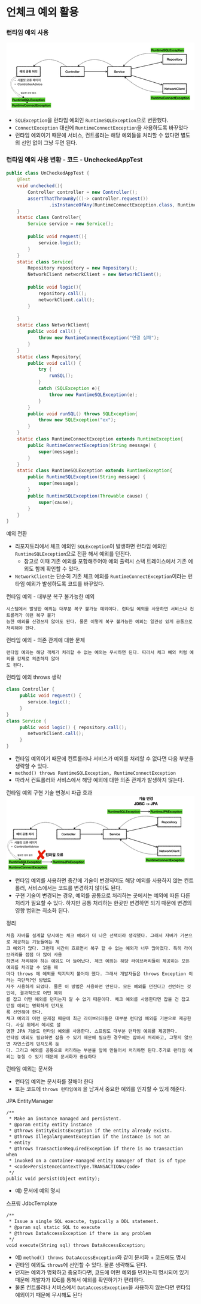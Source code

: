 # 언체크 예외 활용

### 런타임 예외 사용 

![6.png](Image%2F6.png)

- ``SQLException``을 런타임 예외인 ``RuntimeSQLException``으로 변환했다.
- ``ConnectException`` 대신에 ``RuntimeConnectException``을 사용하도록 바꾸었다
- 런타임 예외이기 때문에 서비스, 컨트롤러는 해당 예외들을 처리할 수 없다면 별도의 선언 없이 그냥 두면 된다.

### 런타임 예외 사용 변환 - 코드 - UncheckedAppTest

```java
public class UnCheckedAppTest {
    @Test
    void unchecked(){
        Controller controller = new Controller();
        assertThatThrownBy(()-> controller.request())
                .isInstanceOfAny(RuntimeConnectException.class, RuntimeSQLException.class);
    }
    static class Controller{
        Service service = new Service();

        public void request(){
            service.logic();
        }
    }
    static class Service{
        Repository repository = new Repository();
        NetworkClient networkClient = new NetworkClient();

        public void logic(){
            repository.call();
            networkClient.call();
        }

    }
    static class NetworkClient{
        public void call() {
            throw new RuntimeConnectException("연결 실패");
        }
    }
    static class Repository{
        public void call() {
            try {
                runSQL();
            }
            catch (SQLException e){
                throw new RuntimeSQLException(e);
            }
        }
        public void runSQL() throws SQLException{
            throw new SQLException("ex");
        }
    }
    static class RuntimeConnectException extends RuntimeException{
        public RuntimeConnectException(String message) {
            super(message);
        }
    }
    static class RuntimeSQLException extends RuntimeException{
        public RuntimeSQLException(String message) {
            super(message);
        }
        public RuntimeSQLException(Throwable cause) {
            super(cause);
        }
    }
}
```

예외 전환
- 리포지토리에서 체크 예외인 ``SQLException``이 발생하면 런타임 예외인 ``RuntimeSQLException``으로 전환
  해서 예외를 던진다.
  - 참고로 이때 기존 예외를 포함해주어야 예외 출력시 스택 트레이스에서 기존 예외도 함께 확인할 수 있다. 
- ``NetworkClient``는 단순히 기존 체크 예외를 ``RuntimeConnectException``이라는 런타임 예외가 발생하도록 
  코드를 바꾸었다.

런타임 예외 - 대부분 복구 불가능한 예외
```text
시스템에서 발생한 예외는 대부분 복구 불가능 예외이다. 런타임 예외를 사용하면 서비스나 컨트롤러가 이런 복구 불가
능한 예외를 신경쓰지 않아도 된다. 물론 이렇게 복구 불가능한 예외는 일관성 있게 공통으로 처리해야 한다.
```

런타임 예외 - 의존 관계에 대한 문제
```text
런타임 예외는 해당 객체가 처리할 수 없는 예외는 무시하면 된다. 따라서 체크 예외 처럼 예외를 강제로 의존하지 않아
도 된다.
```

런타임 예외 throws 생략
```java
class Controller {
     public void request() {
        service.logic();
     }
}
class Service {
     public void logic() { repository.call();
        networkClient.call();
     }
}
```
- 런타임 예외이기 때문에 컨트롤러나 서비스가 예외를 처리할 수 없다면 다음 부분을 생략할 수 있다.
- ``method() throws RuntimeSQLException, RuntimeConnectException``
- 따라서 컨트롤러와 서비스에서 해당 예외에 대한 의존 관계가 발생하지 않는다.

런타임 예외 구현 기술 변경시 파급 효과
![7.png](Image%2F7.png)
- 런타임 예외를 사용하면 중간에 기술이 변경되어도 해당 예외를 사용하지 않는 컨트롤러, 서비스에서는 코드를 변경하지 않아도 된다.
- 구현 기술이 변경되는 경우, 예외를 공통으로 처리하는 곳에서는 예외에 따른 다른 처리가 필요할 수 있다. 하지만
  공통 처리하는 한곳만 변경하면 되기 때문에 변경의 영향 범위는 최소화 된다.

정리
```text
처음 자바를 설계할 당시에는 체크 예외가 더 나은 선택이라 생각했다. 그래서 자바가 기본으로 제공하는 기능들에는 체
크 예외가 많다. 그런데 시간이 흐르면서 복구 할 수 없는 예외가 너무 많아졌다. 특히 라이브러리를 점점 더 많이 사용
하면서 처리해야 하는 예외도 더 늘어났다. 체크 예외는 해당 라이브러리들이 제공하는 모든 예외를 처리할 수 없을 때
마다 throws 에 예외를 덕지덕지 붙어야 했다. 그래서 개발자들은 throws Exception 이라는 극단적?인 방법도
자주 사용하게 되었다. 물론 이 방법은 사용하면 안된다. 모든 예외를 던진다고 선언하는 것인데, 결과적으로 어떤 예외
를 잡고 어떤 예외를 던지는지 알 수 없기 때문이다. 체크 예외를 사용한다면 잡을 건 잡고 던질 예외는 명확하게 던지도
록 선언해야 한다.
체크 예외의 이런 문제점 때문에 최근 라이브러리들은 대부분 런타임 예외를 기본으로 제공한다. 사실 위에서 예시로 설
명한 JPA 기술도 런타임 예외를 사용한다. 스프링도 대부분 런타임 예외를 제공한다.
런타임 예외도 필요하면 잡을 수 있기 때문에 필요한 경우에는 잡아서 처리하고, 그렇지 않으면 자연스럽게 던지도록 둔
다. 그리고 예외를 공통으로 처리하는 부분을 앞에 만들어서 처리하면 된다.추가로 런타임 예외는 놓칠 수 있기 때문에 문서화가 중요하다
```

런타임 예외는 문서화
- 런타임 예외는 문서화를 잘해야 한다
- 또는 코드에 ``throws 런타임예외`` 을 남겨서 중요한 예외를 인지할 수 있게 해준다.

JPA EntityManager
```text
/**
 * Make an instance managed and persistent.
 * @param entity entity instance
 * @throws EntityExistsException if the entity already exists.
 * @throws IllegalArgumentException if the instance is not an
 * entity
 * @throws TransactionRequiredException if there is no transaction when
 * invoked on a container-managed entity manager of that is of type 
 * <code>PersistenceContextType.TRANSACTION</code>
 */
public void persist(Object entity);
```
- 예) 문서에 예외 명시

스프링 JdbcTemplate
```text
/**
 * Issue a single SQL execute, typically a DDL statement.
 * @param sql static SQL to execute
 * @throws DataAccessException if there is any problem
 */
void execute(String sql) throws DataAccessException;
```
- 예) ``method() throws DataAccessException``와 같이 문서화 + 코드에도 명시
- 런타임 예외도 ``throws``에 선언할 수 있다. 물론 생략해도 된다.
- 던지는 예외가 명확하고 중요하다면, 코드에 어떤 예외를 던지는지 명시되어 있기 때문에 개발자가 IDE를
  통해서 예외를 확인하기가 편리하다.
- 물론 컨트롤러나 서비스에서 ``DataAccessException``을 사용하지 않는다면 런타임 예외이기 때문에 무시해도 된다